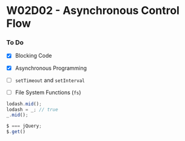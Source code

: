 # W02D02 - Asynchronous Control Flow

### To Do
* [x] Blocking Code
* [x] Asynchronous Programming
* [ ] `setTimeout` and `setInterval`
* [ ] File System Functions (`fs`)


```js
lodash.mid();
lodash = _; // true
_.mid();

$ === jQuery;
$.get()
```
























# 
